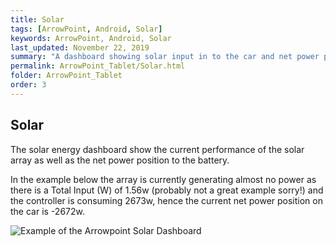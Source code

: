 ```yaml
---
title: Solar
tags: [ArrowPoint, Android, Solar]
keywords: ArrowPoint, Android, Solar
last_updated: November 22, 2019
summary: "A dashboard showing solar input in to the car and net power position for the vehicle"
permalink: ArrowPoint_Tablet/Solar.html
folder: ArrowPoint_Tablet
order: 3
---
```


## Solar
The solar energy dashboard show the current performance of the solar array as well as the net power position to the battery.

In the example below the array is currently generating almost no power as there is a Total Input (W) of 1.56w (probably not a great example sorry!) and the controller is consuming 2673w, hence the current net power position on the car is -2672w.

![Example of the Arrowpoint Solar Dashboard]({{site.dox.baseurl}}/images/android_solar.png)
